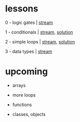 # lessons

0 - logic gates |  [stream](https://youtu.be/5xoPstcPSp4)

1 - conditionals | [stream](https://youtu.be/bKxHXhvsQpw), [solution](https://github.com/spirituni/lessons/pull/1)

2 - simple loops | [stream](https://youtu.be/pEQzy7nbrLE), [solution](https://github.com/spirituni/lessons/pull/2)

3 - data types | [stream](https://youtu.be/E4P_IDJNJq8)

# upcoming

- arrays

- more loops

- functions

- classes, objects
